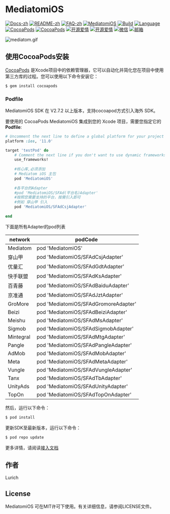 # MediatomiOS

 [![Docs-zh](https://shields.io/badge/Docs-中文-blue?logo=Read%20The%20Docs)](https://xiaofu666.github.io/static/html/iOS-SDK-对接文档.html)
 [![README-zh](https://shields.io/badge/README-中文-blue)](README.md)
 [![FAQ-zh](https://shields.io/badge/FAQ-中文-blue?logo=Read%20The%20Docs)](https://xiaofu666.github.io/static/html/iOS-SDK-对接文档.html?#faq)
 [![MediatomiOS](https://img.shields.io/badge/MediatomiOS-AD-red.svg)](https://github.com/xiaofu666/MediatomiOS.git)
 [![Build](https://img.shields.io/badge/build-passing-brightgreen)](https://github.com/xiaofu666/MediatomiOS.git)
 [![Language](https://img.shields.io/badge/Language-Objective--C-FF7F24.svg?style=flat)](https://github.com/xiaofu666/MediatomiOS.git)
 [![CocoaPods](https://img.shields.io/cocoapods/p/MediatomiOS.svg)](https://github.com/xiaofu666/MediatomiOS.git)
 [![CocoaPods](https://img.shields.io/cocoapods/v/MediatomiOS.svg)](https://github.com/xiaofu666/MediatomiOS.git)
 [![开源爱情](https://badges.frapsoft.com/os/mit/mit.svg?v=102)](https://github.com/xiaofu666/MediatomiOS.git)
 [![开源爱情](https://badges.frapsoft.com/os/v1/open-source.svg?v=102)](https://github.com/xiaofu666/MediatomiOS.git)
 [![微信](https://img.shields.io/badge/微信-Lurich-green.svg?style=flat)](https://u.wechat.com/EHPxTVDogoJySlhWs9vbKpc)
 [![邮箱](https://img.shields.io/badge/邮箱-3290235031@qq.com-green.svg?style=flat)](https://qm.qq.com/q/Nbo6sgqD0M)

![mediatom.gif](Logo/mediatom.gif)

## 使用CocoaPods安装


[CocoaPods](https://cocoapods.org) 是Xcode项目中的依赖管理器，它可以自动化并简化您在项目中使用第三方库的过程。您可以使用以下命令安装它：

```ruby
$ gem install cocoapods
```

### Podfile

MediatomiOS SDK 在 V2.7.2 以上版本，支持cocoapod方式引入海外 SDK。<br>

要使用的 CocoaPods MediatomiOS 集成到您的 Xcode 项目，需要您指定它的 **Podfile**:<br>

```ruby
# Uncomment the next line to define a global platform for your project
platform :ios, '11.0'

target 'testPod' do
    # Comment the next line if you don't want to use dynamic frameworks
    use_frameworks!
    
    #核心库,必须添加
    # Mediatom iOS 主包
    pod 'MediatomiOS'
    
    #各平台的Adapter
    #pod 'MediatomiOS/SFAd(平台名)Adapter'
    #按照您需要支持的平台，按需引入即可
    #例如 穿山甲 引入
    pod 'MediatomiOS/SFAdCsjAdapter'
  
end
```

下面是所有Adapter的pod列表

|network|podCode|
|---|---|
|Mediatom|    pod 'MediatomiOS' |
|穿山甲|       pod 'MediatomiOS/SFAdCsjAdapter' |
|优量汇|       pod 'MediatomiOS/SFAdGdtAdapter' |
|快手联盟|     pod 'MediatomiOS/SFAdKsAdapter' |
|百青藤|       pod 'MediatomiOS/SFAdBaiduAdapter' |
|京准通|       pod 'MediatomiOS/SFAdJztAdapter' |
|GroMore|     pod 'MediatomiOS/SFAdGromoreAdapter' |
|Beizi|       pod 'MediatomiOS/SFAdBeiziAdapter' |
|Meishu|      pod 'MediatomiOS/SFAdMsAdapter' |
|Sigmob|      pod 'MediatomiOS/SFAdSigmobAdapter' |
|Mintegral|   pod 'MediatomiOS/SFAdMtgAdapter' |
|Pangle|      pod 'MediatomiOS/SFAdPangleAdapter' |
|AdMob|       pod 'MediatomiOS/SFAdMobAdapter' |
|Meta|        pod 'MediatomiOS/SFAdMetaAdapter' |
|Vungle|      pod 'MediatomiOS/SFAdVungleAdapter' |
|Tanx|        pod 'MediatomiOS/SFAdTbAdapter' |
|UnityAds|    pod 'MediatomiOS/SFAdUnityAdapter' |
|TopOn|       pod 'MediatomiOS/SFAdTopOnAdapter' |


然后，运行以下命令：

```ruby
$ pod install
```

更新SDK至最新版本，运行以下命令：

```ruby
$ pod repo update
```

更多详情，请阅读[接入文档](https://xiaofu666.github.io/static/html/iOS-SDK-对接文档.html)

## 作者

Lurich

## License

MediatomiOS 可在MIT许可下使用。有关详细信息，请参阅LICENSE文件。

